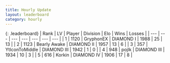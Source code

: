 ```yaml
---
title: Hourly Update
layout: leaderboard
category: hourly
---
```


{: .leaderboard}
| Rank | LV | Player | Division | Elo | Wins | Losses |
| --- | --- | --- | --- | --- | --- | --- |
| <span data-change="0">1</span> | 1120 | <span title="ID: 315148">GryphonEX</span> | DIAMOND I | <span data-change="12">1988</span> | <span data-change="3">25</span> | <span data-change="2">13</span> |
| <span data-change="0">2</span> | 1123 | <span title="ID: 417840">Bearly Awake</span> | DIAMOND II | <span data-change="-14">1957</span> | <span data-change="3">13</span> | <span data-change="3">6</span> |
| <span data-change="0">3</span> | 357 | <span title="ID: 108623">YtIconToMiddle</span> | DIAMOND III | <span data-change="0">1942</span> | <span data-change="0">1</span> | <span data-change="0">0</span> |
| <span data-change="0">4</span> | 948 | <span title="ID: 4783">pojlk</span> | DIAMOND III | <span data-change="3">1934</span> | <span data-change="2">10</span> | <span data-change="1">3</span> |
| <span data-change="1">5</span> | 616 | <span title="ID: 31847">Korkin</span> | DIAMOND IV | <span data-change="12">1906</span> | <span data-change="4">17</span> | <span data-change="2">8</span> |